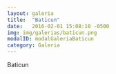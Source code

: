 ```yaml
---
layout: galeria
title:  "Baticun"
date:   2016-02-01 15:08:10 -0500
img: img/galerias/baticun.png
modalID: modalGaleriaBaticun
category: Galeria
---
```

Baticun
